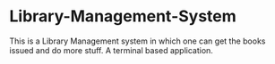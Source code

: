 # Library-Management-System
This is a Library Management system in which one can get the books issued and do more stuff. A terminal based application.
